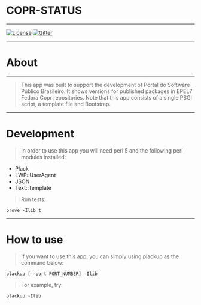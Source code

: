 # COPR-STATUS

----

[![License](https://img.shields.io/badge/license-AGPLv3-green.svg)]("https://github.com/spb-tools/copr-status/COPYING")
[![Gitter](https://badges.gitter.im/Join%20Chat.svg)](https://gitter.im/spb-tools/copr-status?utm_source=badge&utm_medium=badge&utm_campaign=pr-badge)

----

# About

----

> This app was built to support the development of Portal do Software Público
Brasileiro. It shows versions for published packages in EPEL7 Fedora Copr
repositories. Note that this app consists of a single PSGI script, a template
file and Bootstrap.

----
# Development

> In order to use this app you will need perl 5 and the following perl modules
installed:

* Plack
* LWP::UserAgent
* JSON
* Text::Template

> Run tests:

```
prove -Ilib t
```
----
# How to use

> If you want to use this app, you can simply using plackup as the command
below:

```
plackup [--port PORT_NUMBER] -Ilib
```

> For example, try:

```
plackup -Ilib
```
